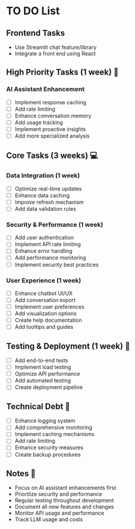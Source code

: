 # TO DO List

## Frontend Tasks
- Use Streamlit chat feature/library
- Integrate a front end using React

## High Priority Tasks (1 week) 🚀
### AI Assistant Enhancement
- [ ] Implement response caching
- [ ] Add rate limiting
- [ ] Enhance conversation memory
- [ ] Add usage tracking
- [ ] Implement proactive insights
- [ ] Add more specialized analysis

## Core Tasks (3 weeks) 💻
### Data Integration (1 week)
- [ ] Optimize real-time updates
- [ ] Enhance data caching
- [ ] Improve refresh mechanism
- [ ] Add data validation rules

### Security & Performance (1 week)
- [ ] Add user authentication
- [ ] Implement API rate limiting
- [ ] Enhance error handling
- [ ] Add performance monitoring
- [ ] Implement security best practices

### User Experience (1 week)
- [ ] Enhance chatbot UI/UX
- [ ] Add conversation export
- [ ] Implement user preferences
- [ ] Add visualization options
- [ ] Create help documentation
- [ ] Add tooltips and guides

## Testing & Deployment (1 week) 🧪
- [ ] Add end-to-end tests
- [ ] Implement load testing
- [ ] Optimize API performance
- [ ] Add automated testing
- [ ] Create deployment pipeline

## Technical Debt 🔧
- [ ] Enhance logging system
- [ ] Add comprehensive monitoring
- [ ] Implement caching mechanisms
- [ ] Add rate limiting
- [ ] Enhance security measures
- [ ] Create backup procedures

## Notes 📝
- Focus on AI assistant enhancements first
- Prioritize security and performance
- Regular testing throughout development
- Document all new features and changes
- Monitor API usage and performance
- Track LLM usage and costs